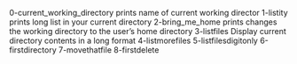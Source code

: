 0-current_working_directory prints name of current working director
1-listity prints long list in your current directory
2-bring_me_home prints changes the working directory to the user’s home directory
3-listfiles Display current directory contents in a long format
4-listmorefiles
5-listfilesdigitonly
6-firstdirectory
7-movethatfile
8-firstdelete

